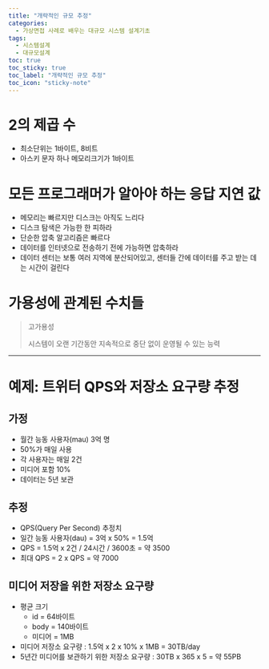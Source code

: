 ```yaml
---
title: "개략적인 규모 추정"
categories:
  - 가상면접 사례로 배우는 대규모 시스템 설계기초
tags:
  - 시스템설계
  - 대규모설계
toc: true
toc_sticky: true
toc_label: "개략적인 규모 추정"
toc_icon: "sticky-note"
---
```




# 2의 제곱 수

- 최소단위는 1바이트, 8비트
- 아스키 문자 하나 메모리크기가 1바이트

# 모든 프로그래머가 알아야 하는 응답 지연 값

- 메모리는 빠르지만 디스크는 아직도 느리다
- 디스크 탐색은 가능한 한 피하라
- 단순한 압축 알고리즘은 빠르다
- 데이터를 인터넷으로 전송하기 전에 가능하면 압축하라
- 데이터 센터는 보통 여러 지역에 분산되어있고, 센터들 간에 데이터를 주고 받는 데는 시간이 걸린다

# 가용성에 관계된 수치들

> 고가용성
>
>
> 시스템이 오랜 기간동안 지속적으로 중단 없이 운영될 수 있는 능력

---

# 예제: 트위터 QPS와 저장소 요구량 추정

## 가정

- 월간 능동 사용자(mau) 3억 명
- 50%가 매일 사용
- 각 사용자는 매일 2건
- 미디어 포함 10%
- 데이터는 5년 보관

## 추정

- QPS(Query Per Second) 추정치
- 일간 능동 사용자(dau) = 3억 x 50% = 1.5억
- QPS = 1.5억 x 2건 / 24시간 / 3600초 = 약 3500
- 최대 QPS = 2 x QPS = 약 7000

## 미디어 저장을 위한 저장소 요구량

- 평균 크기
  - id = 64바이트
  - body = 140바이트
  - 미디어 = 1MB
- 미디어 저장소 요구량 : 1.5억 x 2 x 10% x 1MB = 30TB/day
- 5년간 미디어를 보관하기 위한 저장소 요구량 : 30TB x 365 x 5 = 약 55PB

